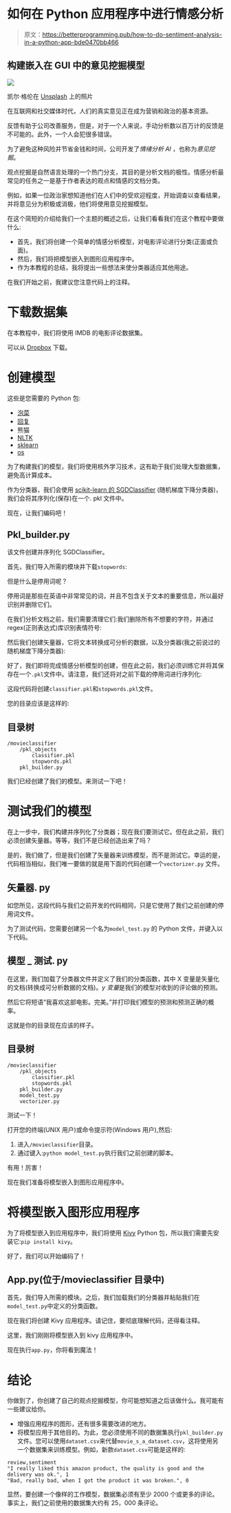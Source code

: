 # 如何在 Python 应用程序中进行情感分析

> 原文：<https://betterprogramming.pub/how-to-do-sentiment-analysis-in-a-python-app-bde0470bb466>

## 构建嵌入在 GUI 中的意见挖掘模型

![](img/55c29c0397ce7a11f9d2f6722ae7bb28.png)

凯尔·格伦在 [Unsplash](https://unsplash.com/s/photos/feelings?utm_source=unsplash&utm_medium=referral&utm_content=creditCopyText) 上的照片

在互联网和社交媒体时代，人们的真实意见正在成为营销和政治的基本资源。

反馈有助于公司改善服务，但是，对于一个人来说，手动分析数以百万计的反馈是不可能的。此外，一个人会犯很多错误。

为了避免这种风险并节省金钱和时间，公司开发了*情绪分析 AI* ，也称为*意见挖掘*。

观点挖掘是自然语言处理的一个热门分支，其目的是分析文档的极性。情感分析最常见的任务之一是基于作者表达的观点和情感的文档分类。

例如，如果一位政治家想知道他们在人们中的受欢迎程度，开始调查以查看结果，并将意见分为积极或消极，他们将使用意见挖掘模型。

在这个简短的介绍给我们一个主题的概述之后，让我们看看我们在这个教程中要做什么:

*   首先，我们将创建一个简单的情感分析模型，对电影评论进行分类(正面或负面)。
*   然后，我们将把模型嵌入到图形应用程序中。
*   作为本教程的总结，我将提出一些想法来使分类器适应其他用途。

在我们开始之前，我建议您注意代码上的注释。

# 下载数据集

在本教程中，我们将使用 IMDB 的电影评论数据集。

可以从 [Dropbox](https://www.dropbox.com/s/sxdfxweepcfu1jz/movie_s_a_dataset.csv.gz?dl=0) 下载。

# 创建模型

这些是您需要的 Python 包:

*   [泡菜](https://docs.python.org/3/library/pickle.html)
*   [回复](https://docs.python.org/3/library/re.html)
*   熊猫
*   [NLTK](https://pypi.org/project/nltk/)
*   [sklearn](https://pypi.org/project/sklearn/)
*   [os](https://docs.python.org/3/library/os.html)

为了构建我们的模型，我们将使用核外学习技术，这有助于我们处理大型数据集，避免高计算成本。

作为分类器，我们会使用 [scikit-learn 的 SGDClassifier](http://scikit-learn.org/stable/modules/generated/sklearn.linear_model.SGDClassifier.html) (随机梯度下降分类器)，我们会将其序列化(保存)在一个. pkl 文件中。

现在，让我们编码吧！

## Pkl_builder.py

该文件创建并序列化 SGDClassifier。

首先，我们导入所需的模块并下载`stopwords`:

但是什么是停用词呢？

停用词是那些在英语中非常常见的词，并且不包含关于文本的重要信息，所以最好识别并删除它们。

在我们分析文档之前，我们需要清理它们:我们删除所有不想要的字符，并通过 regex(正则表达式)库识别表情符号:

然后我们创建矢量器，它将文本转换成可分析的数据，以及分类器(我之前说过的随机梯度下降分类器):

好了，我们即将完成情感分析模型的创建，但在此之前，我们必须训练它并将其保存在一个`.pkl`文件中。请注意，我们还将对之前下载的停用词进行序列化:

这段代码将创建`classifier.pkl`和`stopwords.pkl`文件。

您的目录应该是这样的:

## 目录树

```
/movieclassifier    
    /pkl_objects        
        classifier.pkl        
        stopwords.pkl    
    pkl_builder.py
```

我们已经创建了我们的模型。来测试一下吧！

# 测试我们的模型

在上一步中，我们构建并序列化了分类器；现在我们要测试它。但在此之前，我们必须创建矢量器。等等，我们不是已经创造出来了吗？

是的，我们做了，但是我们创建了矢量器来训练模型，而不是测试它。幸运的是，代码相当相似，我们唯一要做的就是用下面的代码创建一个`vectorizer.py` 文件。

## 矢量器. py

如您所见，这段代码与我们之前开发的代码相同，只是它使用了我们之前创建的停用词文件。

为了测试代码，您需要创建另一个名为`model_test.py` 的 Python 文件，并键入以下代码。

## 模型 _ 测试. py

在这里，我们加载了分类器文件并定义了我们的分类函数，其中 X 变量是矢量化的文档(转换成可分析数据的文档)。*y 变量*是我们的模型对收到的评论做的预测。

然后它将短语“我喜欢这部电影。完美。”并打印我们模型的预测和预测正确的概率。

这就是你的目录现在应该的样子。

## 目录树

```
/movieclassifier    
    /pkl_objects       
        classifier.pkl       
        stopwords.pkl    
    pkl_builder.py
    model_test.py    
    vectorizer.py
```

测试一下！

打开您的终端(UNIX 用户)或命令提示符(Windows 用户),然后:

1.  进入`/movieclassifier`目录。
2.  通过键入:`python model_test.py`执行我们之前创建的脚本。

有用！厉害！

现在我们准备将模型嵌入到图形应用程序中。

# 将模型嵌入图形应用程序

为了将模型嵌入到应用程序中，我们将使用 [Kivy](https://kivy.org/) Python 包，所以我们需要先安装它:`pip install kivy`。

好了，我们可以开始编码了！

## **App.py(位于/movieclassifier 目录中)**

首先，我们导入所需的模块。之后，我们加载我们的分类器并粘贴我们在`model_test.py`中定义的分类函数。

现在我们将创建 Kivy 应用程序。请记住，要彻底理解代码，还得看注释。

这里，我们刚刚将模型嵌入到 kivy 应用程序中。

现在执行`app.py`，你将看到魔法！

# 结论

你做到了，你创建了自己的观点挖掘模型，你可能想知道之后该做什么。我可能有一些建议给你。

*   增强应用程序的图形，还有很多需要改进的地方。
*   将模型应用于其他目的。为此，您必须使用不同的数据集执行`pkl_builder.py`文件。您可以使用`dataset.csv`来代替`movie_s_a_dataset.csv`，这将使用另一个数据集来训练模型。例如，新款`dataset.csv`可能是这样的:

```
review,sentiment
"I really liked this amazon product, the quality is good and the delivery was ok.", 1
"Bad, really bad, when I got the product it was broken.", 0
```

显然，要创建一个像样的工作模型，数据集必须有至少 2000 个或更多的评论。事实上，我们之前使用的数据集大约有 25，000 条评论。